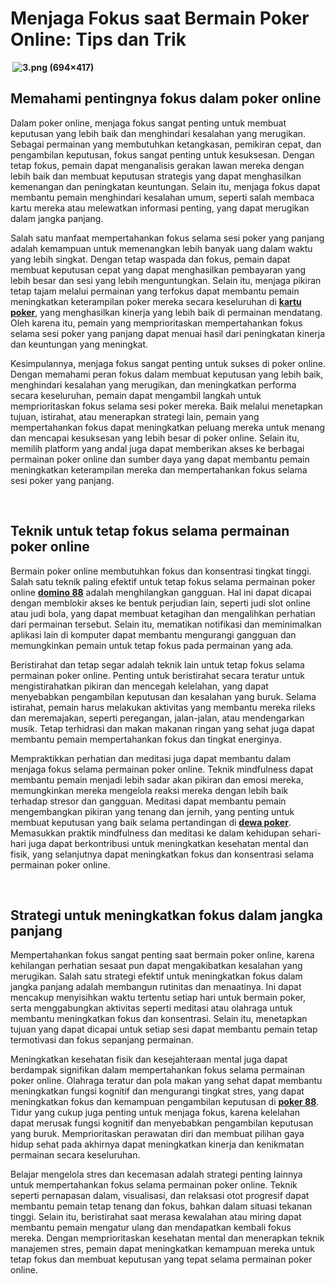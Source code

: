 <h1>Menjaga Fokus saat Bermain Poker Online: Tips dan Trik</h1>
<p><strong>&nbsp;<img src="https://i.ibb.co/F4Yb76J/3.png" alt="3.png (694×417)"></strong></p>
<h2>Memahami pentingnya fokus dalam poker online</h2>
<p>Dalam poker online, menjaga fokus sangat penting untuk membuat keputusan yang lebih baik dan menghindari kesalahan yang merugikan. Sebagai permainan yang membutuhkan ketangkasan, pemikiran cepat, dan pengambilan keputusan, fokus sangat penting untuk kesuksesan. Dengan tetap fokus, pemain dapat menganalisis gerakan lawan mereka dengan lebih baik dan membuat keputusan strategis yang dapat menghasilkan kemenangan dan peningkatan keuntungan. Selain itu, menjaga fokus dapat membantu pemain menghindari kesalahan umum, seperti salah membaca kartu mereka atau melewatkan informasi penting, yang dapat merugikan dalam jangka panjang.</p>
<p>Salah satu manfaat mempertahankan fokus selama sesi poker yang panjang adalah kemampuan untuk memenangkan lebih banyak uang dalam waktu yang lebih singkat. Dengan tetap waspada dan fokus, pemain dapat membuat keputusan cepat yang dapat menghasilkan pembayaran yang lebih besar dan sesi yang lebih menguntungkan. Selain itu, menjaga pikiran tetap tajam melalui permainan yang terfokus dapat membantu pemain meningkatkan keterampilan poker mereka secara keseluruhan di&nbsp;<a href="https://161.35.5.62/"><strong>kartu poker</strong></a>, yang menghasilkan kinerja yang lebih baik di permainan mendatang. Oleh karena itu, pemain yang memprioritaskan mempertahankan fokus selama sesi poker yang panjang dapat menuai hasil dari peningkatan kinerja dan keuntungan yang meningkat.</p>
<p>Kesimpulannya, menjaga fokus sangat penting untuk sukses di poker online. Dengan memahami peran fokus dalam membuat keputusan yang lebih baik, menghindari kesalahan yang merugikan, dan meningkatkan performa secara keseluruhan, pemain dapat mengambil langkah untuk memprioritaskan fokus selama sesi poker mereka. Baik melalui menetapkan tujuan, istirahat, atau menerapkan strategi lain, pemain yang mempertahankan fokus dapat meningkatkan peluang mereka untuk menang dan mencapai kesuksesan yang lebih besar di poker online. Selain itu, memilih platform yang andal juga dapat memberikan akses ke berbagai permainan poker online dan sumber daya yang dapat membantu pemain meningkatkan keterampilan mereka dan mempertahankan fokus selama sesi poker yang panjang.</p>
<p>&nbsp;</p>
<h2>Teknik untuk tetap fokus selama permainan poker online</h2>
<p>Bermain poker online membutuhkan fokus dan konsentrasi tingkat tinggi. Salah satu teknik paling efektif untuk tetap fokus selama permainan poker online&nbsp;<a href="https://67.205.148.8/"><strong>domino 88</strong></a> adalah menghilangkan gangguan. Hal ini dapat dicapai dengan memblokir akses ke bentuk perjudian lain, seperti judi slot online atau judi bola, yang dapat membuat ketagihan dan mengalihkan perhatian dari permainan tersebut. Selain itu, mematikan notifikasi dan meminimalkan aplikasi lain di komputer dapat membantu mengurangi gangguan dan memungkinkan pemain untuk tetap fokus pada permainan yang ada.</p>
<p>Beristirahat dan tetap segar adalah teknik lain untuk tetap fokus selama permainan poker online. Penting untuk beristirahat secara teratur untuk mengistirahatkan pikiran dan mencegah kelelahan, yang dapat menyebabkan pengambilan keputusan dan kesalahan yang buruk. Selama istirahat, pemain harus melakukan aktivitas yang membantu mereka rileks dan meremajakan, seperti peregangan, jalan-jalan, atau mendengarkan musik. Tetap terhidrasi dan makan makanan ringan yang sehat juga dapat membantu pemain mempertahankan fokus dan tingkat energinya.</p>
<p>Mempraktikkan perhatian dan meditasi juga dapat membantu dalam menjaga fokus selama permainan poker online. Teknik mindfulness dapat membantu pemain menjadi lebih sadar akan pikiran dan emosi mereka, memungkinkan mereka mengelola reaksi mereka dengan lebih baik terhadap stresor dan gangguan. Meditasi dapat membantu pemain mengembangkan pikiran yang tenang dan jernih, yang penting untuk membuat keputusan yang baik selama pertandingan di&nbsp;<a href="https://162.243.175.185/"><strong>dewa poker</strong></a>. Memasukkan praktik mindfulness dan meditasi ke dalam kehidupan sehari-hari juga dapat berkontribusi untuk meningkatkan kesehatan mental dan fisik, yang selanjutnya dapat meningkatkan fokus dan konsentrasi selama permainan poker online.</p>
<p>&nbsp;</p>
<h2>Strategi untuk meningkatkan fokus dalam jangka panjang</h2>
<p>Mempertahankan fokus sangat penting saat bermain poker online, karena kehilangan perhatian sesaat pun dapat mengakibatkan kesalahan yang merugikan. Salah satu strategi efektif untuk meningkatkan fokus dalam jangka panjang adalah membangun rutinitas dan menaatinya. Ini dapat mencakup menyisihkan waktu tertentu setiap hari untuk bermain poker, serta menggabungkan aktivitas seperti meditasi atau olahraga untuk membantu meningkatkan fokus dan konsentrasi. Selain itu, menetapkan tujuan yang dapat dicapai untuk setiap sesi dapat membantu pemain tetap termotivasi dan fokus sepanjang permainan.</p>
<p>Meningkatkan kesehatan fisik dan kesejahteraan mental juga dapat berdampak signifikan dalam mempertahankan fokus selama permainan poker online. Olahraga teratur dan pola makan yang sehat dapat membantu meningkatkan fungsi kognitif dan mengurangi tingkat stres, yang dapat meningkatkan fokus dan kemampuan pengambilan keputusan di&nbsp;<a href="https://157.245.84.48/"><strong>poker 88</strong></a>. Tidur yang cukup juga penting untuk menjaga fokus, karena kelelahan dapat merusak fungsi kognitif dan menyebabkan pengambilan keputusan yang buruk. Memprioritaskan perawatan diri dan membuat pilihan gaya hidup sehat pada akhirnya dapat meningkatkan kinerja dan kenikmatan permainan secara keseluruhan.</p>
<p>Belajar mengelola stres dan kecemasan adalah strategi penting lainnya untuk mempertahankan fokus selama permainan poker online. Teknik seperti pernapasan dalam, visualisasi, dan relaksasi otot progresif dapat membantu pemain tetap tenang dan fokus, bahkan dalam situasi tekanan tinggi. Selain itu, beristirahat saat merasa kewalahan atau miring dapat membantu pemain mengatur ulang dan mendapatkan kembali fokus mereka. Dengan memprioritaskan kesehatan mental dan menerapkan teknik manajemen stres, pemain dapat meningkatkan kemampuan mereka untuk tetap fokus dan membuat keputusan yang tepat selama permainan poker online.</p>
